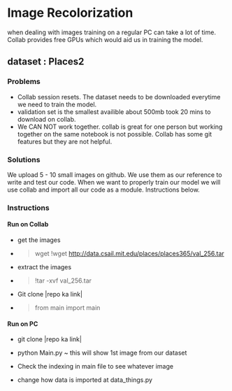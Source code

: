 # Image Recolorization

when dealing with images training on a regular PC can take a lot of time. Collab provides free GPUs which would aid us in training the model.

## dataset : Places2

### Problems

* Collab session resets. The dataset needs to be downloaded everytime we need to train the model.
* validation set is the smallest availible about 500mb took 20 mins to download on collab.
* We CAN NOT work together. collab is great for one person but working together on the same notebook is not possible. Collab has some git features but they are not helpful.

### Solutions

We upload 5 - 10 small images on github. We use them as our reference to write and test our code. When we want to properly train our model we will use collab and import all our code as a module. Instructions below.

### Instructions

#### Run on Collab

* get the images
* > wget !wget http://data.csail.mit.edu/places/places365/val_256.tar
* extract the images
* > !tar -xvf val_256.tar
* Git clone |repo ka link|
* >from main import main


#### Run on PC

* git clone |repo ka link|
* python Main.py ~ this will show 1st image from our dataset

* Check the indexing in main file to see whatever image

* change how data is imported at data_things.py
